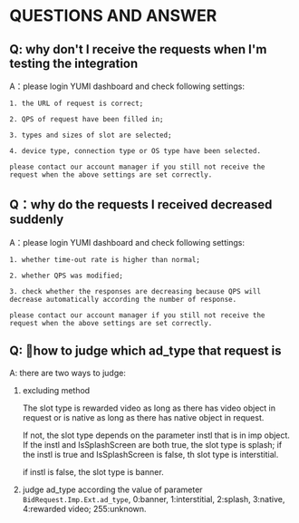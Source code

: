 # QUESTIONS AND ANSWER

## Q: why don't I receive the requests when I'm testing the integration

A：please login YUMI dashboard and check following settings:

    1. the URL of request is correct;

    2. QPS of request have been filled in;

    3. types and sizes of slot are selected;

    4. device type, connection type or OS type have been selected.

    please contact our account manager if you still not receive the request when the above settings are set correctly.

## Q：why do the requests I received decreased suddenly

A：please login YUMI dashboard and check following settings:

    1. whether time-out rate is higher than normal;

    2. whether QPS was modified;

    3. check whether the responses are decreasing because QPS will decrease automatically according the number of response.

    please contact our account manager if you still not receive the request when the above settings are set correctly.

## Q: how to judge which ad_type that request is

A: there are two ways to judge:

1. excluding method

    The slot type is rewarded video as long as there has video object in request or is native as long as there has native object in request.

    If not, the slot type depends on the parameter instl that is in imp object. If the instl and IsSplashScreen are both true, the slot type is splash; if the instl is true and IsSplashScreen is false, th slot type is interstitial.

    if instl is false, the slot type is banner.

2. judge ad_type according the value of parameter `BidRequest.Imp.Ext.ad_type`, 0:banner, 1:interstitial, 2:splash, 3:native, 4:rewarded video; 255:unknown.